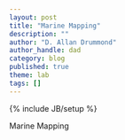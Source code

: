 ```yaml
---
layout: post
title: "Marine Mapping"
description: ""
author: "D. Allan Drummond"
author_handle: dad
category: blog
published: true
theme: lab
tags: []
---
```

{% include JB/setup %}

Marine Mapping